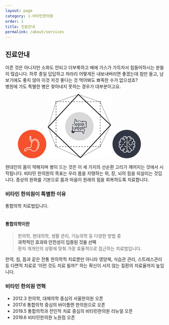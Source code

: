 ```yaml
---
layout: page
category: 1-비타민한의원
order: 1
title: 진료안내
permalink: /about/services
---
```


<h2>진료안내</h2>

<div class="content-intro">
  <p>
    아픈 것은 아니지만 소화도 안되고 더부룩하고 배에 가스가 가득차서 힘들어하시는 분들이 많습니다. 하루 종일 답답하고 차라리 어떻게든 내보내버리면 좋겠는데 힘만 들고, 남보기에도 좋지 않아 이것 저것 좋다는 것 먹어봐도 뾰족한 수가 없으셨죠?<br>
    병원에 가도 특별한 병은 찾아내지 못하는 경우가 대부분이고요.
  </p>
  <figure>
    <img src="/assets/img-quotestuff1.svg" alt-="">
    <img src="/assets/img-quotestuff2.svg" alt-="">
    <img src="/assets/img-quotestuff3.svg" alt-="">
  </figure>
  <p>
    현대인의 몸이 약해지며 병이 드는 것은 이 세 가지의 선순환 고리가 깨어지는 것에서 시작됩니다. 비타민 한의원의 목표는 우리 몸을 지탱하는 위, 장, 뇌의 힘을 되살리는 것입니다. 증상의 완화를 기본으로 몸과 마음이 원래의 힘을 회복하도록 치료합니다.
  </p>
</div>

<!--
<figure>
  <img src="https://via.placeholder.com/1920x1080?text=Video Embed" alt="">
</figure>
-->

<div class="content-sculptpost">
  <h3>비타민 한의원이 특별한 이유</h3>
  <p>
    통합의학 치료법입니다.<br><br>
    <h4>통합의학이란</h4>
  </p>
  <blockquote>
    한의학, 현대의학, 생활 관리, 기능의학 등 다양한 방법 중<br>
    <strong>과학적인 효과와 안전성이 입증된 것을 선택</strong><br>
    환자 개개인의 상황에 맞춰 가장 효율적으로 접근하는 치료법입니다.
  </blockquote>
  <p>
    한약, 침, 뜸과 같은 전통 한의학적 치료뿐만 아니라 영양제, 식습관 관리, 스트레스관리 등 다면적 치료로 ‘이런 것도 치료 될까?’ 하는 확신이 서지 않는 질환의 치료율까지 높입니다. 
  </p>
  
</div>

<div class="content-history">
  <h3>비타민 한의원 연혁</h3>
  <ul>
  <li><time>2012.3</time> 한의학, 대체의학 중심의 서울한의원 오픈</li>
  <li><time>2017.6</time> 통합의학 중심의 바이플랜 한의원으로 오픈</li>
  <li><time>2019.5</time> 통합의학과 전인적 치료 중심의 비타민한의원 리뉴얼 오픈</li>
  <li><time>2019.6</time> 비타민한의원 노원점 오픈</li>
  </ul>
</div>

